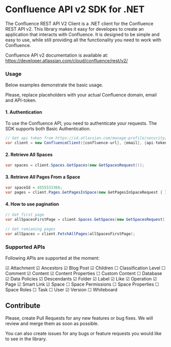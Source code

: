 ﻿# Confluence API v2 SDK for .NET

The Confluence REST API V2 Client is a .NET client for the Confluence REST API v2. This library makes it easy for developes to create an application that interacts with Confluence. It is designed to be simple and easy to use, while still providing all the functionality you need to work with Confluence.

Confluence API v2 documentation is available at: 
https://developer.atlassian.com/cloud/confluence/rest/v2/

### Usage

Below examples demonstrate the basic usage. 

Please, replace placeholders with your actual Confluence domain, email and API-token. 

#### 1. Authentication

To use the Confluence API, you need to authenticate your requests. The SDK supports both Basic Authentication.

```csharp
// Get api token from https://id.atlassian.com/manage-profile/security/api-tokens
var client = new ConfluenceClient({confluence-url}, {email}, {api-token});
```

#### 2. Retrieve All Spaces

```csharp
var spaces = client.Spaces.GetSpaces(new GetSpacesRequest());
```

#### 3. Retrieve All Pages From a Space

```csharp
var spaceId = 4555533366;
var pages = client.Pages.GetPagesInSpace(new GetPagesInSpaceRequest { Id = spaceId });
```

#### 4. How to use pagination

```csharp
// Get first page
var allSpacesFirstPage = client.Spaces.GetSpaces(new GetSpacesRequest());
	
// Get remianing pages
var allSpaces = client.FetchAllPages(allSpacesFirstPage);
```

### Supported APIs

Following APIs are supported at the moment:

  ☑ Attachment
  ☑ Ancestors
  ☑ Blog Post
  ☑ Children
  ☐ Classification Level
  ☐ Comment
  ☑ Content
  ☑ Content Properties
  ☐ Custom Content
  ☐ Database
  ☑ Data Policies
  ☑ Descendants
  ☑ Folder
  ☑ Label
  ☑ Like
  ☑ Operation
  ☑ Page
  ☑ Smart Link
  ☑ Space
  ☐ Space Permissions
  ☐ Space Properties
  ☐ Space Roles
  ☐ Task
  ☐ User
  ☑ Version
  ☐ Whiteboard

## Contribute

Please, create Pull Requests for any new features or bug fixes. We will review and merge them as soon as possible. 

You can also create issues for any bugs or feature requests you would like to see in the library.



